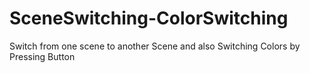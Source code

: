 # SceneSwitching-ColorSwitching
Switch from one scene to another Scene and also Switching Colors by Pressing Button
